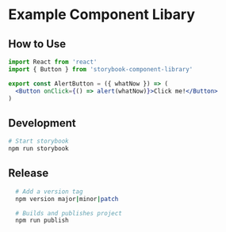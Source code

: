 # Example Component Libary

## How to Use

```jsx
import React from 'react'
import { Button } from 'storybook-component-library'

export const AlertButton = ({ whatNow }) => (
  <Button onClick={() => alert(whatNow)}>Click me!</Button>
)
```

## Development

```bash
# Start storybook
npm run storybook
```

## Release

```bash
  # Add a version tag
  npm version major|minor|patch

  # Builds and publishes project
  npm run publish
```
